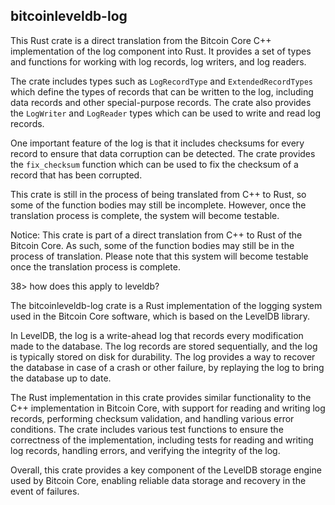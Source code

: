 ## bitcoinleveldb-log

This Rust crate is a direct translation from the
Bitcoin Core C++ implementation of the log
component into Rust. It provides a set of types
and functions for working with log records, log
writers, and log readers.

The crate includes types such as `LogRecordType`
and `ExtendedRecordTypes` which define the types
of records that can be written to the log,
including data records and other special-purpose
records. The crate also provides the `LogWriter`
and `LogReader` types which can be used to write
and read log records.

One important feature of the log is that it
includes checksums for every record to ensure that
data corruption can be detected. The crate
provides the `fix_checksum` function which can be
used to fix the checksum of a record that has been
corrupted.

This crate is still in the process of being
translated from C++ to Rust, so some of the
function bodies may still be incomplete. However,
once the translation process is complete, the
system will become testable.

Notice: This crate is part of a direct translation
from C++ to Rust of the Bitcoin Core. As such,
some of the function bodies may still be in the
process of translation. Please note that this
system will become testable once the translation
process is complete.

38> how does this apply to leveldb?

The bitcoinleveldb-log crate is a Rust
implementation of the logging system used in the
Bitcoin Core software, which is based on the
LevelDB library.

In LevelDB, the log is a write-ahead log that
records every modification made to the
database. The log records are stored sequentially,
and the log is typically stored on disk for
durability. The log provides a way to recover the
database in case of a crash or other failure, by
replaying the log to bring the database up to
date.

The Rust implementation in this crate provides
similar functionality to the C++ implementation in
Bitcoin Core, with support for reading and writing
log records, performing checksum validation, and
handling various error conditions. The crate
includes various test functions to ensure the
correctness of the implementation, including tests
for reading and writing log records, handling
errors, and verifying the integrity of the log.

Overall, this crate provides a key component of
the LevelDB storage engine used by Bitcoin Core,
enabling reliable data storage and recovery in the
event of failures.
